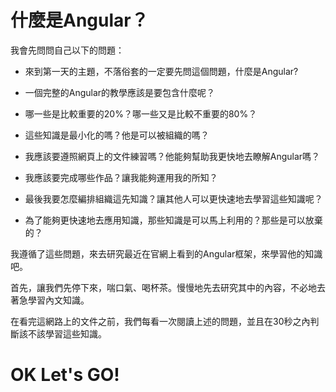 # 什麼是Angular？

我會先問問自己以下的問題：

- 來到第一天的主題，不落俗套的一定要先問這個問題，什麼是Angular?

- 一個完整的Angular的教學應該是要包含什麼呢？

- 哪一些是比較重要的20%？哪一些又是比較不重要的80%？

- 這些知識是最小化的嗎？他是可以被組織的嗎？

- 我應該要遵照網頁上的文件練習嗎？他能夠幫助我更快地去瞭解Angular嗎？

- 我應該要完成哪些作品？讓我能夠運用我的所知？

- 最後我要怎麼編排組織這先知識？讓其他人可以更快速地去學習這些知識呢？

- 為了能夠更快速地去應用知識，那些知識是可以馬上利用的？那些是可以放棄的？


我遵循了這些問題，來去研究最近在官網上看到的Angular框架，來學習他的知識吧。

首先，讓我們先停下來，喘口氣、喝杯茶。慢慢地先去研究其中的內容，不必地去著急學習內文知識。

在看完這網路上的文件之前，我們每看一次閱讀上述的問題，並且在30秒之內判斷該不該學習這些知識。

# OK Let's GO!